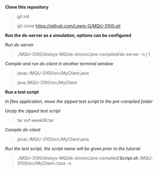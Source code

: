 **Clone this repository**

> git init

> git clone https://github.com/Lewis-G/MQU-3100.git


**Run the ds-server as a simulation, options can be configured**

_Run ds-server_

> ./MQU-3100/distsys-MQ/ds-sim/src/pre-compiled/ds-server -n j 1

_Compile and run ds-client in another terminal window_

> javac /MQU-3100/src/MyClient.java

> java /MQU-3100/src/MyClient


**Run a test script**

_In files application, move the zipped test script to the pre-compiled folder_

_Unzip the zipped test script_

> tar xvf week06.tar

_Compile ds-client_

> javac /MQU-3100/src/MyClient.java

_Run the test script, the script name will be given prior to the tutorial_

> ./MQU-3100/distsys-MQ/ds-sim/src/pre-compiled/**Script.sh** /MQU-3100/src/MyClient.class -n
